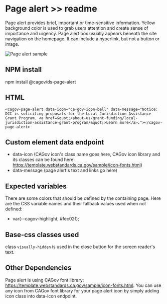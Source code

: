 # Page alert >> readme

Page alert provides brief, important or time-sensitive information. Yellow background color is used to grab users attention and create sense of importance and urgency. Page alert box usually appears beneath the site navigation on the homepage. It can include a hyperlink, but not a button or image.

<img src="https://github.com/cagov/design-system/blob/page-alert/components/page-alert/img/page-alert.jpg?raw=true" alt="Page alert sample">


## NPM install

npm install @cagov/ds-page-alert


## HTML

```
<cagov-page-alert data-icon="ca-gov-icon-bell" data-message="Notice: DCC is soliciting proposals for the Local Jurisdiction Assistance Grant Program. <a href=&quot;/about-us/grant-funding/local-jurisdiction-assistance-grant-program/&quot;>Learn more</a>."></cagov-page-alert>

```

## Custom element data endpoint

- data-icon (CAGov icon's class name goes here, CAGov icon library and its classes can be found here: https://template.webstandards.ca.gov/sample/icon-fonts.html)
- data-message (page alert's text and links go here)


## Expected variables

There are some colors that should be defined by the containing page. Here are the CSS variable names and their fallback values used when not defined:


- var(--cagov-highlight, #fec02f);


## Base-css classes used

class `visually-hidden` is used in the close button for the screen reader's text.


## Other Dependencies

Page alert is using CAGov font library: https://template.webstandards.ca.gov/sample/icon-fonts.html. You can use any icon from CAGov font library for your page alert icon by simply adding icon class into data-icon endpoint.